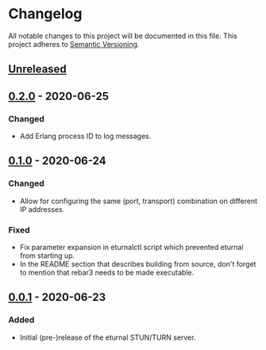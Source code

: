 # Changelog

All notable changes to this project will be documented in this file. This
project adheres to [Semantic Versioning][SemVer].

## [Unreleased]

## [0.2.0] - 2020-06-25
### Changed
- Add Erlang process ID to log messages.

## [0.1.0] - 2020-06-24
### Changed
- Allow for configuring the same (port, transport) combination on different IP
  addresses.

### Fixed
- Fix parameter expansion in eturnalctl script which prevented eturnal from
  starting up.
- In the README section that describes building from source, don't forget to
  mention that rebar3 needs to be made executable.

## [0.0.1] - 2020-06-23
### Added
- Initial (pre-)release of the eturnal STUN/TURN server.

[Unreleased]: https://github.com/processone/eturnal/compare/0.2.0...HEAD
[0.2.0]: https://github.com/processone/eturnal/releases/tag/0.2.0
[0.1.0]: https://github.com/processone/eturnal/releases/tag/0.1.0
[0.0.1]: https://github.com/processone/eturnal/releases/tag/0.0.1
[SemVer]: https://semver.org/spec/v2.0.0.html
